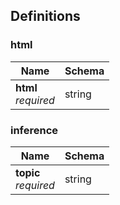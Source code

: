 
<a name="definitions"></a>
## Definitions

<a name="html"></a>
### html

|Name|Schema|
|---|---|
|**html**  <br>*required*|string|


<a name="inference"></a>
### inference

|Name|Schema|
|---|---|
|**topic**  <br>*required*|string|



